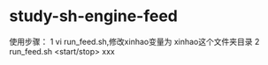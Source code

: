 # study-sh-engine-feed

使用步骤：
1 vi run_feed.sh,修改xinhao变量为 xinhao这个文件夹目录
2 run_feed.sh <start/stop> xxx
